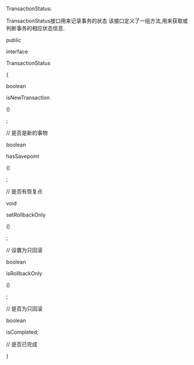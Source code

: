 TransactionStatus:

TransactionStatus接口用来记录事务的状态 该接口定义了一组方法,用来获取或判断事务的相应状态信息.



public

interface

TransactionStatus

{ 

boolean

isNewTransaction

\(\)

; 

// 是否是新的事物

boolean

hasSavepoint

\(\)

; 

// 是否有恢复点

void

setRollbackOnly

\(\)

; 

// 设置为只回滚

boolean

isRollbackOnly

\(\)

; 

// 是否为只回滚

boolean

 isCompleted; 

// 是否已完成

 }



